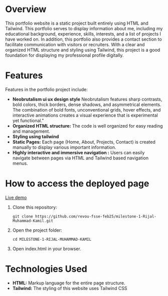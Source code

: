 <!-- OVERVIEW -->
# Overview

This portfolio website is a static project built entirely using HTML and Tailwind. This portfolio serves to display information about me, including my educational background, experience, skills, interests, and a list of projects I have worked on. In addition, this portfolio also provides a contact section to facilitate communication with visitors or recruiters. With a clear and organized HTML structure and styling using Tailwind, this project is a good foundation for displaying my professional profile digitally.

<!-- Features -->
# Features

Features in the portfolio project include:

- **Neobrutalism ui ux design style** Neobrutalism features sharp contrasts, bold colors, thick borders, dense shadows, and asymmetrical elements. The combination of bold fonts, unconventional grids, hover effects, and interactive animations creates a visual experience that is experimental yet functional."
- **Organized HTML structure:** The code is well organized for easy reading and management.
- **Styling using tailwind**
- **Static Pages:** Each page (Home, About, Projects, Contact) is created manually to display various important information.
- **Highly interactive and immersive navigation :** Users can easily navigate between pages via HTML and Tailwind based navigation menus.

<!-- Instructions for Accessing the Deployed Page -->
# How to access the deployed page

[Live demo](https://rijalportfolio.netlify.app/)

1. Clone this repository:

    ```shell
    git clone https://github.com/revou-fsse-feb25/milestone-1-Rijal-Muhammad-Kamil.git
    ```
2. Open the project folder:

    ```shell
    cd MILESTONE-1-RIJAL-MUHAMMAD-KAMIL
    ```

3. Open index.html in your browser.

<!-- Technologies Used -->
# Technologies Used

- **HTML:** Markup language for the entire page structure.
- **Tailwind:** The styling of this website uses Tailwind CSS



